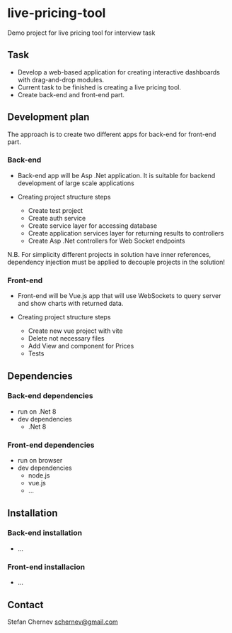 # live-pricing-tool
Demo project for live pricing tool for interview task

## Task
* Develop a web-based application for creating interactive dashboards with drag-and-drop modules.
* Current task to be finished is creating a live pricing tool.
* Create back-end and front-end part.

## Development plan
The approach is to create two different apps for back-end for front-end part.

### Back-end
* Back-end app will be Asp .Net application. It is suitable for backend development of large scale applications
  
* Creating project structure steps
  * Create test project
  * Create auth service
  * Create service layer for accessing database
  * Create application services layer for returning results to controllers
  * Create Asp .Net controllers for Web Socket endpoints

N.B. For simplicity different projects in solution have inner references, 
dependency injection must be applied to decouple projects in the solution!

### Front-end
* Front-end will be Vue.js app that will use WebSockets to query server and show charts with returned data.

* Creating project structure steps
   * Create new vue project with vite
   * Delete not necessary files
   * Add View and component for Prices
   * Tests

## Dependencies
### Back-end dependencies
* run on .Net 8
* dev dependencies
  * .Net 8
### Front-end dependencies
* run on browser
* dev dependencies
  * node.js
  * vue.js
  * ...

## Installation
### Back-end installation
* ...
### Front-end installacion
* ...

## Contact
Stefan Chernev
schernev@gmail.com
